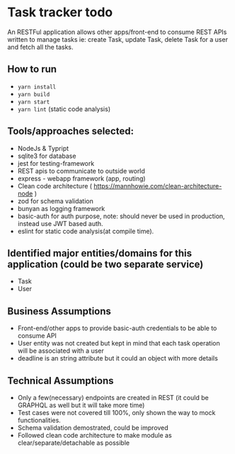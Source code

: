 # Task tracker todo
An RESTFul application allows other apps/front-end to consume REST APIs written to manage tasks ie: create Task, update Task, delete Task for a user and fetch all the tasks.

## How to run
- `yarn install`
- `yarn build`
- `yarn start`
- `yarn lint` (static code analysis)

## Tools/approaches selected:
- NodeJs & Typript
- sqlite3 for database
- jest for testing-framework
- REST apis to communicate to outside world
- express - webapp framework (app, routing)
- Clean code architecture ( https://mannhowie.com/clean-architecture-node )
- zod for schema validation
- bunyan as logging framework
- basic-auth for auth purpose, note: should never be used in production, instead use JWT based auth.
- eslint for static code analysis(at compile time).


## Identified major entities/domains for this application (could be two separate service)
- Task
- User


## Business Assumptions
- Front-end/other apps to provide basic-auth credentials to be able to consume API
- User entity was not created but kept in mind that each task operation will be associated with a user
- deadline is an string attribute but it could an object with more details

## Technical Assumptions
- Only a few(necessary) endpoints are created in REST (it could be GRAPHQL as well but it will take more time)
- Test cases were not covered till 100%, only shown the way to mock functionalities.
- Schema validation demostrated, could be improved
- Followed clean code architecture to make module as clear/separate/detachable as possible
